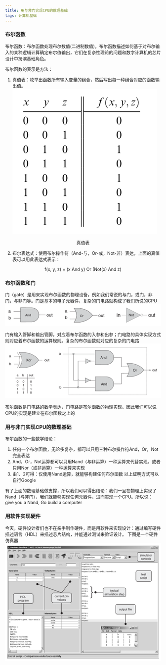 ```yaml
---
title: 用与非门实现CPU的数理基础
tags: 计算机基础
---
```


### 布尔函数

布尔函数：布尔函数处理布尔数值(二进制数值)。布尔函数描述如何基于对布尔输入的某种逻辑计算确定布尔值输出，它们在复杂性理论的问题和数字计算机的芯片设计中扮演基础角色。

布尔函数的表示是方法：
1. 真值表：枚举出函数所有输入变量的组合，然后写出每一种组合对应的函数输出值。
![](/post_image/bool_funtion/trueTable.png)
<center>真值表</center>

2. 布尔表达式：使用布尔操作符（And-与，Or-或，Not-非）表达，上面的真值表可以用此表达式表示：

<center>f(x, y, z) = (x And y) Or (Not(x) And z)</center>

### 布尔函数和门
门（gate）是用来实现布尔函数的物理设备，例如我们常说的与门，或门，非门，与非门等。门是基本的电子元器件，复杂的门电路就构成了我们所说的CPU
![](/post_image/bool_funtion/gates.png)

门有输入管脚和输出管脚，对应着布尔函数的入参和出参；门电路的具体实现方式则对应着布尔函数的运算规则。复杂的布尔函数就对应的复杂的门电路
![](/post_image/bool_funtion/gates_funtion_map.png)

布尔函数是门电路的数学表达，门电路是布尔函数的物理实现。因此我们可以说CPU的实现是建立在布尔函数之上的

### 用与非门实现CPU的数理基础

布尔函数的一些数学结论：
1. 任何一个布尔函数，无论多复杂，都可以只用三种布尔操作符And，Or，Not完全表达
2. And，Or，Not运算都可以只用Nand（与非运算）一种运算来代替实现。或者只用Nor（或非运算）一种运算来实现
3. 由1、2可得：仅使用Nand运算，就能够构建任何布尔函数
以上证明方式可以自行Google

有了上面的数理基础做支撑，所以我们可以得出结论：我们一旦在物理上实现了Nand（与非门），我们就能够实现任何元器件，进而实现一个CPU。所以说：give you a Nand, Go build a computer

### 用软件实现硬件

今天，硬件设计者们也不在亲手制作硬件，而是用软件来实现设计：通过编写硬件描述语言（HDL）来描述芯片结构，并能通过测试来验证设计。
下图是一个硬件仿真器
![](/post_image/bool_funtion/simulator.png)